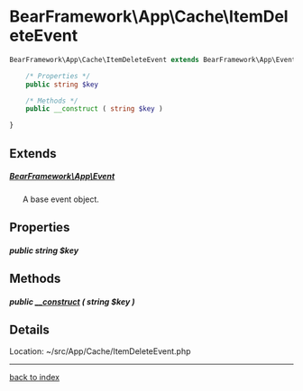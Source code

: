 # BearFramework\App\Cache\ItemDeleteEvent

```php
BearFramework\App\Cache\ItemDeleteEvent extends BearFramework\App\Event {

	/* Properties */
	public string $key

	/* Methods */
	public __construct ( string $key )

}
```

## Extends

##### [BearFramework\App\Event](bearframework.app.event.class.md)

&nbsp;&nbsp;&nbsp;&nbsp;&nbsp;&nbsp;A base event object.

## Properties

##### public string $key

## Methods

##### public [__construct](bearframework.app.cache.itemdeleteevent.__construct.method.md) ( string $key )

## Details

Location: ~/src/App/Cache/ItemDeleteEvent.php

---

[back to index](index.md)

